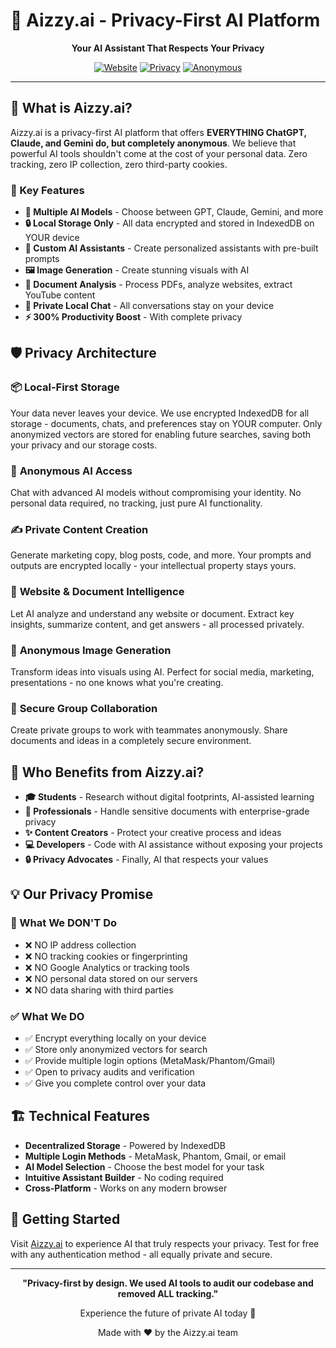 # 🔐 Aizzy.ai - Privacy-First AI Platform

<div align="center">
  
  **Your AI Assistant That Respects Your Privacy**
  
  [![Website](https://img.shields.io/badge/Website-aizzy.ai-blue)](https://aizzy.ai)
  [![Privacy](https://img.shields.io/badge/Privacy-First-green)]()
  [![Anonymous](https://img.shields.io/badge/Access-Anonymous-purple)]()
  
</div>

---

## 🌟 What is Aizzy.ai?

Aizzy.ai is a privacy-first AI platform that offers **EVERYTHING ChatGPT, Claude, and Gemini do, but completely anonymous**. We believe that powerful AI tools shouldn't come at the cost of your personal data. Zero tracking, zero IP collection, zero third-party cookies.

### 🚀 Key Features

- **🤖 Multiple AI Models** - Choose between GPT, Claude, Gemini, and more
- **🔒 Local Storage Only** - All data encrypted and stored in IndexedDB on YOUR device
- **🎯 Custom AI Assistants** - Create personalized assistants with pre-built prompts
- **🖼️ Image Generation** - Create stunning visuals with AI
- **📄 Document Analysis** - Process PDFs, analyze websites, extract YouTube content
- **💬 Private Local Chat** - All conversations stay on your device
- **⚡ 300% Productivity Boost** - With complete privacy

## 🛡️ Privacy Architecture

### 📦 **Local-First Storage**
Your data never leaves your device. We use encrypted IndexedDB for all storage - documents, chats, and preferences stay on YOUR computer. Only anonymized vectors are stored for enabling future searches, saving both your privacy and our storage costs.

### 🤖 **Anonymous AI Access**
Chat with advanced AI models without compromising your identity. No personal data required, no tracking, just pure AI functionality.

### ✍️ **Private Content Creation**
Generate marketing copy, blog posts, code, and more. Your prompts and outputs are encrypted locally - your intellectual property stays yours.

### 🔗 **Website & Document Intelligence**
Let AI analyze and understand any website or document. Extract key insights, summarize content, and get answers - all processed privately.

### 🎨 **Anonymous Image Generation**
Transform ideas into visuals using AI. Perfect for social media, marketing, presentations - no one knows what you're creating.

### 👥 **Secure Group Collaboration**
Create private groups to work with teammates anonymously. Share documents and ideas in a completely secure environment.

## 🎯 Who Benefits from Aizzy.ai?

- **🎓 Students** - Research without digital footprints, AI-assisted learning
- **💼 Professionals** - Handle sensitive documents with enterprise-grade privacy
- **✨ Content Creators** - Protect your creative process and ideas
- **💻 Developers** - Code with AI assistance without exposing your projects
- **🔒 Privacy Advocates** - Finally, AI that respects your values

## 💡 Our Privacy Promise

### **🚫 What We DON'T Do**
- ❌ NO IP address collection
- ❌ NO tracking cookies or fingerprinting
- ❌ NO Google Analytics or tracking tools
- ❌ NO personal data stored on our servers
- ❌ NO data sharing with third parties

### **✅ What We DO**
- ✅ Encrypt everything locally on your device
- ✅ Store only anonymized vectors for search
- ✅ Provide multiple login options (MetaMask/Phantom/Gmail)
- ✅ Open to privacy audits and verification
- ✅ Give you complete control over your data

## 🏗️ Technical Features

- **Decentralized Storage** - Powered by IndexedDB
- **Multiple Login Methods** - MetaMask, Phantom, Gmail, or email
- **AI Model Selection** - Choose the best model for your task
- **Intuitive Assistant Builder** - No coding required
- **Cross-Platform** - Works on any modern browser

## 🚀 Getting Started

Visit [Aizzy.ai](https://aizzy.ai) to experience AI that truly respects your privacy. Test for free with any authentication method - all equally private and secure.

---

<div align="center">
  
  **"Privacy-first by design. We used AI tools to audit our codebase and removed ALL tracking."**
  
  Experience the future of private AI today 🚀
  
  Made with ❤️ by the Aizzy.ai team
  
</div>
